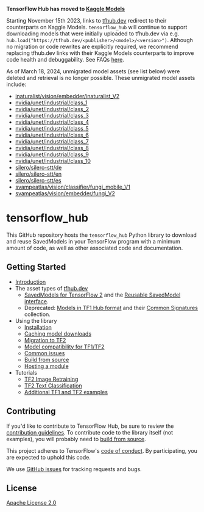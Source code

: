 <!-- Copyright 2018 The TensorFlow Hub Authors. All Rights Reserved.

Licensed under the Apache License, Version 2.0 (the "License");
you may not use this file except in compliance with the License.
You may obtain a copy of the License at

    http://www.apache.org/licenses/LICENSE-2.0

Unless required by applicable law or agreed to in writing, software
distributed under the License is distributed on an "AS IS" BASIS,
WITHOUT WARRANTIES OR CONDITIONS OF ANY KIND, either express or implied.
See the License for the specific language governing permissions and
limitations under the License.
==============================================================================-->

<!--
This file is rendered on github.com/tensorflow/hub.
g3doc/_index.yaml is rendered on tensorflow.org/hub.
Both link to g3doc/overview.md and g3doc/*.md for detailed docs.
-->

**TensorFlow Hub has moved to [Kaggle Models](https://kaggle.com/models)**

Starting November 15th 2023, links to [tfhub.dev](https://tfhub.dev) redirect to
their counterparts on Kaggle Models. `tensorflow_hub` will continue to support
downloading models that were initially uploaded to tfhub.dev via e.g.
`hub.load("https://tfhub.dev/<publisher>/<model>/<version>")`. Although no
migration or code rewrites are explicitly required, we recommend replacing
tfhub.dev links with their Kaggle Models counterparts to improve code health and
debuggability. See FAQs [here](https://kaggle.com/tfhub-dev-faqs).

As of March 18, 2024, unmigrated model assets (see list below) were deleted and
retrieval is no longer possible. These unmigrated model assets include:

-   [inaturalist/vision/embedder/inaturalist_V2](https://github.com/tensorflow/tfhub.dev/tree/master/assets/docs/inaturalist/models/vision/embedder/inaturalist_V2)
-   [nvidia/unet/industrial/class_1](https://github.com/tensorflow/tfhub.dev/tree/master/assets/docs/nvidia/models/unet/industrial/class_1)
-   [nvidia/unet/industrial/class_2](https://github.com/tensorflow/tfhub.dev/tree/master/assets/docs/nvidia/models/unet/industrial/class_2)
-   [nvidia/unet/industrial/class_3](https://github.com/tensorflow/tfhub.dev/tree/master/assets/docs/nvidia/models/unet/industrial/class_3)
-   [nvidia/unet/industrial/class_4](https://github.com/tensorflow/tfhub.dev/tree/master/assets/docs/nvidia/models/unet/industrial/class_4)
-   [nvidia/unet/industrial/class_5](https://github.com/tensorflow/tfhub.dev/tree/master/assets/docs/nvidia/models/unet/industrial/class_5)
-   [nvidia/unet/industrial/class_6](https://github.com/tensorflow/tfhub.dev/tree/master/assets/docs/nvidia/models/unet/industrial/class_6)
-   [nvidia/unet/industrial/class_7](https://github.com/tensorflow/tfhub.dev/tree/master/assets/docs/nvidia/models/unet/industrial/class_7)
-   [nvidia/unet/industrial/class_8](https://github.com/tensorflow/tfhub.dev/tree/master/assets/docs/nvidia/models/unet/industrial/class_8)
-   [nvidia/unet/industrial/class_9](https://github.com/tensorflow/tfhub.dev/tree/master/assets/docs/nvidia/models/unet/industrial/class_9)
-   [nvidia/unet/industrial/class_10](https://github.com/tensorflow/tfhub.dev/tree/master/assets/docs/nvidia/models/unet/industrial/class_10)
-   [silero/silero-stt/de](https://github.com/tensorflow/tfhub.dev/tree/master/assets/docs/silero/models/silero-stt/de)
-   [silero/silero-stt/en](https://github.com/tensorflow/tfhub.dev/tree/master/assets/docs/silero/models/silero-stt/en)
-   [silero/silero-stt/es](https://github.com/tensorflow/tfhub.dev/tree/master/assets/docs/silero/models/silero-stt/es)
-   [svampeatlas/vision/classifier/fungi_mobile_V1](https://github.com/tensorflow/tfhub.dev/tree/master/assets/docs/svampeatlas/models/vision/classifier/fungi_mobile_V1)
-   [svampeatlas/vision/embedder/fungi_V2](https://github.com/tensorflow/tfhub.dev/tree/master/assets/docs/svampeatlas/models/vision/embedder/fungi_V2)

# tensorflow_hub

This GitHub repository hosts the `tensorflow_hub` Python library to download
and reuse SavedModels in your TensorFlow program with a minimum amount of code,
as well as other associated code and documentation.

## Getting Started

  * [Introduction](https://www.tensorflow.org/hub/)
  * The asset types of [tfhub.dev](https://tfhub.dev/)
      * [SavedModels for TensorFlow 2](docs/tf2_saved_model.md)
        and the [Reusable SavedModel interface](docs/reusable_saved_models.md).
      * Deprecated: [Models in TF1 Hub format](docs/tf1_hub_module.md) and
        their [Common Signatures](docs/common_signatures/index.md) collection.
  * Using the library
      * [Installation](docs/installation.md)
      * [Caching model downloads](docs/caching.md)
      * [Migration to TF2](docs/migration_tf2.md)
      * [Model compatibility for TF1/TF2](docs/model_compatibility.md)
      * [Common issues](docs/common_issues.md)
      * [Build from source](docs/build_from_source.md)
      * [Hosting a module](docs/hosting.md)
  * Tutorials
      * [TF2 Image Retraining](https://colab.research.google.com/github/tensorflow/hub/blob/master/examples/colab/tf2_image_retraining.ipynb)
      * [TF2 Text Classification](https://colab.research.google.com/github/tensorflow/hub/blob/master/examples/colab/tf2_text_classification.ipynb)
      * [Additional TF1 and TF2 examples](examples/README.md)


## Contributing

If you'd like to contribute to TensorFlow Hub, be sure to review the
[contribution guidelines](CONTRIBUTING.md). To contribute code to the
library itself (not examples), you will probably need to
[build from source](docs/build_from_source.md).

This project adheres to TensorFlow's
[code of conduct](https://github.com/tensorflow/tensorflow/blob/master/CODE_OF_CONDUCT.md).
By participating, you are expected to uphold this code.

We use [GitHub issues](https://github.com/tensorflow/hub/issues) for tracking
requests and bugs.


## License

[Apache License 2.0](LICENSE)
